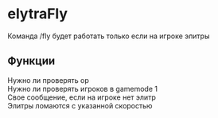 # elytraFly
Команда /fly будет работать только если на игроке элитры
## Функции   
Нужно ли проверять op   
Нужно ли проверять игроков в gamemode 1   
Свое сообщение, если на игроке нет элитр   
Элитры ломаются с указанной скоростью   

